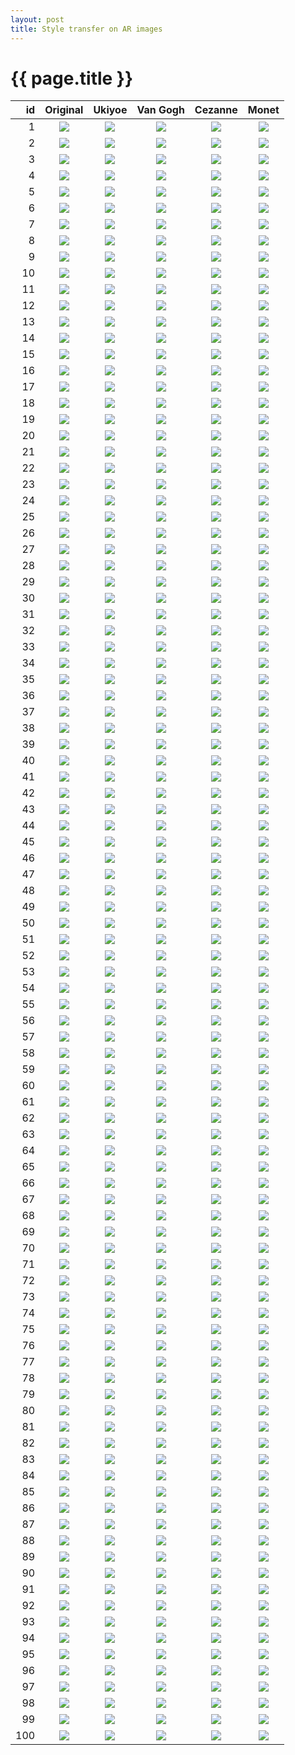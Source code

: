 ```yaml
---
layout: post
title: Style transfer on AR images
---
```

{{ page.title }}
================

| id | Original | Ukiyoe | Van Gogh | Cezanne | Monet |
|---:|:---------:|:----------:|:----------:|:----------:|:----------:|
| 1 | ![]({{site.baseurl}}/images/intel-ar/original/152841_frame000231.jpg) | ![]({{site.baseurl}}/images/intel-ar/monet/152841_frame000231.jpg) | ![]({{site.baseurl}}/images/intel-ar/vangogh/152841_frame000231.jpg) | ![]({{site.baseurl}}/images/intel-ar/cezanne/152841_frame000231.jpg) | ![]({{site.baseurl}}/images/intel-ar/ukiyoe/152841_frame000231.jpg) |
| 2 | ![]({{site.baseurl}}/images/intel-ar/original/152642_frame000431.jpg) | ![]({{site.baseurl}}/images/intel-ar/monet/152642_frame000431.jpg) | ![]({{site.baseurl}}/images/intel-ar/vangogh/152642_frame000431.jpg) | ![]({{site.baseurl}}/images/intel-ar/cezanne/152642_frame000431.jpg) | ![]({{site.baseurl}}/images/intel-ar/ukiyoe/152642_frame000431.jpg) |
| 3 | ![]({{site.baseurl}}/images/intel-ar/original/152642_frame002051.jpg) | ![]({{site.baseurl}}/images/intel-ar/monet/152642_frame002051.jpg) | ![]({{site.baseurl}}/images/intel-ar/vangogh/152642_frame002051.jpg) | ![]({{site.baseurl}}/images/intel-ar/cezanne/152642_frame002051.jpg) | ![]({{site.baseurl}}/images/intel-ar/ukiyoe/152642_frame002051.jpg) |
| 4 | ![]({{site.baseurl}}/images/intel-ar/original/152841_frame001381.jpg) | ![]({{site.baseurl}}/images/intel-ar/monet/152841_frame001381.jpg) | ![]({{site.baseurl}}/images/intel-ar/vangogh/152841_frame001381.jpg) | ![]({{site.baseurl}}/images/intel-ar/cezanne/152841_frame001381.jpg) | ![]({{site.baseurl}}/images/intel-ar/ukiyoe/152841_frame001381.jpg) |
| 5 | ![]({{site.baseurl}}/images/intel-ar/original/samples_frame000775.jpg) | ![]({{site.baseurl}}/images/intel-ar/monet/samples_frame000775.jpg) | ![]({{site.baseurl}}/images/intel-ar/vangogh/samples_frame000775.jpg) | ![]({{site.baseurl}}/images/intel-ar/cezanne/samples_frame000775.jpg) | ![]({{site.baseurl}}/images/intel-ar/ukiyoe/samples_frame000775.jpg) |
| 6 | ![]({{site.baseurl}}/images/intel-ar/original/152642_frame000871.jpg) | ![]({{site.baseurl}}/images/intel-ar/monet/152642_frame000871.jpg) | ![]({{site.baseurl}}/images/intel-ar/vangogh/152642_frame000871.jpg) | ![]({{site.baseurl}}/images/intel-ar/cezanne/152642_frame000871.jpg) | ![]({{site.baseurl}}/images/intel-ar/ukiyoe/152642_frame000871.jpg) |
| 7 | ![]({{site.baseurl}}/images/intel-ar/original/152841_frame000881.jpg) | ![]({{site.baseurl}}/images/intel-ar/monet/152841_frame000881.jpg) | ![]({{site.baseurl}}/images/intel-ar/vangogh/152841_frame000881.jpg) | ![]({{site.baseurl}}/images/intel-ar/cezanne/152841_frame000881.jpg) | ![]({{site.baseurl}}/images/intel-ar/ukiyoe/152841_frame000881.jpg) |
| 8 | ![]({{site.baseurl}}/images/intel-ar/original/152841_frame000741.jpg) | ![]({{site.baseurl}}/images/intel-ar/monet/152841_frame000741.jpg) | ![]({{site.baseurl}}/images/intel-ar/vangogh/152841_frame000741.jpg) | ![]({{site.baseurl}}/images/intel-ar/cezanne/152841_frame000741.jpg) | ![]({{site.baseurl}}/images/intel-ar/ukiyoe/152841_frame000741.jpg) |
| 9 | ![]({{site.baseurl}}/images/intel-ar/original/152642_frame001781.jpg) | ![]({{site.baseurl}}/images/intel-ar/monet/152642_frame001781.jpg) | ![]({{site.baseurl}}/images/intel-ar/vangogh/152642_frame001781.jpg) | ![]({{site.baseurl}}/images/intel-ar/cezanne/152642_frame001781.jpg) | ![]({{site.baseurl}}/images/intel-ar/ukiyoe/152642_frame001781.jpg) |
| 10 | ![]({{site.baseurl}}/images/intel-ar/original/152841_frame001971.jpg) | ![]({{site.baseurl}}/images/intel-ar/monet/152841_frame001971.jpg) | ![]({{site.baseurl}}/images/intel-ar/vangogh/152841_frame001971.jpg) | ![]({{site.baseurl}}/images/intel-ar/cezanne/152841_frame001971.jpg) | ![]({{site.baseurl}}/images/intel-ar/ukiyoe/152841_frame001971.jpg) |
| 11 | ![]({{site.baseurl}}/images/intel-ar/original/samples_frame000828.jpg) | ![]({{site.baseurl}}/images/intel-ar/monet/samples_frame000828.jpg) | ![]({{site.baseurl}}/images/intel-ar/vangogh/samples_frame000828.jpg) | ![]({{site.baseurl}}/images/intel-ar/cezanne/samples_frame000828.jpg) | ![]({{site.baseurl}}/images/intel-ar/ukiyoe/samples_frame000828.jpg) |
| 12 | ![]({{site.baseurl}}/images/intel-ar/original/152841_frame000781.jpg) | ![]({{site.baseurl}}/images/intel-ar/monet/152841_frame000781.jpg) | ![]({{site.baseurl}}/images/intel-ar/vangogh/152841_frame000781.jpg) | ![]({{site.baseurl}}/images/intel-ar/cezanne/152841_frame000781.jpg) | ![]({{site.baseurl}}/images/intel-ar/ukiyoe/152841_frame000781.jpg) |
| 13 | ![]({{site.baseurl}}/images/intel-ar/original/samples_frame000791.jpg) | ![]({{site.baseurl}}/images/intel-ar/monet/samples_frame000791.jpg) | ![]({{site.baseurl}}/images/intel-ar/vangogh/samples_frame000791.jpg) | ![]({{site.baseurl}}/images/intel-ar/cezanne/samples_frame000791.jpg) | ![]({{site.baseurl}}/images/intel-ar/ukiyoe/samples_frame000791.jpg) |
| 14 | ![]({{site.baseurl}}/images/intel-ar/original/152642_frame000751.jpg) | ![]({{site.baseurl}}/images/intel-ar/monet/152642_frame000751.jpg) | ![]({{site.baseurl}}/images/intel-ar/vangogh/152642_frame000751.jpg) | ![]({{site.baseurl}}/images/intel-ar/cezanne/152642_frame000751.jpg) | ![]({{site.baseurl}}/images/intel-ar/ukiyoe/152642_frame000751.jpg) |
| 15 | ![]({{site.baseurl}}/images/intel-ar/original/152841_frame000831.jpg) | ![]({{site.baseurl}}/images/intel-ar/monet/152841_frame000831.jpg) | ![]({{site.baseurl}}/images/intel-ar/vangogh/152841_frame000831.jpg) | ![]({{site.baseurl}}/images/intel-ar/cezanne/152841_frame000831.jpg) | ![]({{site.baseurl}}/images/intel-ar/ukiyoe/152841_frame000831.jpg) |
| 16 | ![]({{site.baseurl}}/images/intel-ar/original/samples_frame000824.jpg) | ![]({{site.baseurl}}/images/intel-ar/monet/samples_frame000824.jpg) | ![]({{site.baseurl}}/images/intel-ar/vangogh/samples_frame000824.jpg) | ![]({{site.baseurl}}/images/intel-ar/cezanne/samples_frame000824.jpg) | ![]({{site.baseurl}}/images/intel-ar/ukiyoe/samples_frame000824.jpg) |
| 17 | ![]({{site.baseurl}}/images/intel-ar/original/152841_frame000141.jpg) | ![]({{site.baseurl}}/images/intel-ar/monet/152841_frame000141.jpg) | ![]({{site.baseurl}}/images/intel-ar/vangogh/152841_frame000141.jpg) | ![]({{site.baseurl}}/images/intel-ar/cezanne/152841_frame000141.jpg) | ![]({{site.baseurl}}/images/intel-ar/ukiyoe/152841_frame000141.jpg) |
| 18 | ![]({{site.baseurl}}/images/intel-ar/original/152642_frame000481.jpg) | ![]({{site.baseurl}}/images/intel-ar/monet/152642_frame000481.jpg) | ![]({{site.baseurl}}/images/intel-ar/vangogh/152642_frame000481.jpg) | ![]({{site.baseurl}}/images/intel-ar/cezanne/152642_frame000481.jpg) | ![]({{site.baseurl}}/images/intel-ar/ukiyoe/152642_frame000481.jpg) |
| 19 | ![]({{site.baseurl}}/images/intel-ar/original/152642_frame002061.jpg) | ![]({{site.baseurl}}/images/intel-ar/monet/152642_frame002061.jpg) | ![]({{site.baseurl}}/images/intel-ar/vangogh/152642_frame002061.jpg) | ![]({{site.baseurl}}/images/intel-ar/cezanne/152642_frame002061.jpg) | ![]({{site.baseurl}}/images/intel-ar/ukiyoe/152642_frame002061.jpg) |
| 20 | ![]({{site.baseurl}}/images/intel-ar/original/samples_frame000928.jpg) | ![]({{site.baseurl}}/images/intel-ar/monet/samples_frame000928.jpg) | ![]({{site.baseurl}}/images/intel-ar/vangogh/samples_frame000928.jpg) | ![]({{site.baseurl}}/images/intel-ar/cezanne/samples_frame000928.jpg) | ![]({{site.baseurl}}/images/intel-ar/ukiyoe/samples_frame000928.jpg) |
| 21 | ![]({{site.baseurl}}/images/intel-ar/original/samples_frame000713.jpg) | ![]({{site.baseurl}}/images/intel-ar/monet/samples_frame000713.jpg) | ![]({{site.baseurl}}/images/intel-ar/vangogh/samples_frame000713.jpg) | ![]({{site.baseurl}}/images/intel-ar/cezanne/samples_frame000713.jpg) | ![]({{site.baseurl}}/images/intel-ar/ukiyoe/samples_frame000713.jpg) |
| 22 | ![]({{site.baseurl}}/images/intel-ar/original/samples_frame000727.jpg) | ![]({{site.baseurl}}/images/intel-ar/monet/samples_frame000727.jpg) | ![]({{site.baseurl}}/images/intel-ar/vangogh/samples_frame000727.jpg) | ![]({{site.baseurl}}/images/intel-ar/cezanne/samples_frame000727.jpg) | ![]({{site.baseurl}}/images/intel-ar/ukiyoe/samples_frame000727.jpg) |
| 23 | ![]({{site.baseurl}}/images/intel-ar/original/152841_frame000191.jpg) | ![]({{site.baseurl}}/images/intel-ar/monet/152841_frame000191.jpg) | ![]({{site.baseurl}}/images/intel-ar/vangogh/152841_frame000191.jpg) | ![]({{site.baseurl}}/images/intel-ar/cezanne/152841_frame000191.jpg) | ![]({{site.baseurl}}/images/intel-ar/ukiyoe/152841_frame000191.jpg) |
| 24 | ![]({{site.baseurl}}/images/intel-ar/original/152841_frame000261.jpg) | ![]({{site.baseurl}}/images/intel-ar/monet/152841_frame000261.jpg) | ![]({{site.baseurl}}/images/intel-ar/vangogh/152841_frame000261.jpg) | ![]({{site.baseurl}}/images/intel-ar/cezanne/152841_frame000261.jpg) | ![]({{site.baseurl}}/images/intel-ar/ukiyoe/152841_frame000261.jpg) |
| 25 | ![]({{site.baseurl}}/images/intel-ar/original/samples_frame000725.jpg) | ![]({{site.baseurl}}/images/intel-ar/monet/samples_frame000725.jpg) | ![]({{site.baseurl}}/images/intel-ar/vangogh/samples_frame000725.jpg) | ![]({{site.baseurl}}/images/intel-ar/cezanne/samples_frame000725.jpg) | ![]({{site.baseurl}}/images/intel-ar/ukiyoe/samples_frame000725.jpg) |
| 26 | ![]({{site.baseurl}}/images/intel-ar/original/samples_frame000993.jpg) | ![]({{site.baseurl}}/images/intel-ar/monet/samples_frame000993.jpg) | ![]({{site.baseurl}}/images/intel-ar/vangogh/samples_frame000993.jpg) | ![]({{site.baseurl}}/images/intel-ar/cezanne/samples_frame000993.jpg) | ![]({{site.baseurl}}/images/intel-ar/ukiyoe/samples_frame000993.jpg) |
| 27 | ![]({{site.baseurl}}/images/intel-ar/original/152642_frame001111.jpg) | ![]({{site.baseurl}}/images/intel-ar/monet/152642_frame001111.jpg) | ![]({{site.baseurl}}/images/intel-ar/vangogh/152642_frame001111.jpg) | ![]({{site.baseurl}}/images/intel-ar/cezanne/152642_frame001111.jpg) | ![]({{site.baseurl}}/images/intel-ar/ukiyoe/152642_frame001111.jpg) |
| 28 | ![]({{site.baseurl}}/images/intel-ar/original/152841_frame000911.jpg) | ![]({{site.baseurl}}/images/intel-ar/monet/152841_frame000911.jpg) | ![]({{site.baseurl}}/images/intel-ar/vangogh/152841_frame000911.jpg) | ![]({{site.baseurl}}/images/intel-ar/cezanne/152841_frame000911.jpg) | ![]({{site.baseurl}}/images/intel-ar/ukiyoe/152841_frame000911.jpg) |
| 29 | ![]({{site.baseurl}}/images/intel-ar/original/samples_frame000811.jpg) | ![]({{site.baseurl}}/images/intel-ar/monet/samples_frame000811.jpg) | ![]({{site.baseurl}}/images/intel-ar/vangogh/samples_frame000811.jpg) | ![]({{site.baseurl}}/images/intel-ar/cezanne/samples_frame000811.jpg) | ![]({{site.baseurl}}/images/intel-ar/ukiyoe/samples_frame000811.jpg) |
| 30 | ![]({{site.baseurl}}/images/intel-ar/original/152841_frame000021.jpg) | ![]({{site.baseurl}}/images/intel-ar/monet/152841_frame000021.jpg) | ![]({{site.baseurl}}/images/intel-ar/vangogh/152841_frame000021.jpg) | ![]({{site.baseurl}}/images/intel-ar/cezanne/152841_frame000021.jpg) | ![]({{site.baseurl}}/images/intel-ar/ukiyoe/152841_frame000021.jpg) |
| 31 | ![]({{site.baseurl}}/images/intel-ar/original/samples_frame000744.jpg) | ![]({{site.baseurl}}/images/intel-ar/monet/samples_frame000744.jpg) | ![]({{site.baseurl}}/images/intel-ar/vangogh/samples_frame000744.jpg) | ![]({{site.baseurl}}/images/intel-ar/cezanne/samples_frame000744.jpg) | ![]({{site.baseurl}}/images/intel-ar/ukiyoe/samples_frame000744.jpg) |
| 32 | ![]({{site.baseurl}}/images/intel-ar/original/152841_frame000111.jpg) | ![]({{site.baseurl}}/images/intel-ar/monet/152841_frame000111.jpg) | ![]({{site.baseurl}}/images/intel-ar/vangogh/152841_frame000111.jpg) | ![]({{site.baseurl}}/images/intel-ar/cezanne/152841_frame000111.jpg) | ![]({{site.baseurl}}/images/intel-ar/ukiyoe/152841_frame000111.jpg) |
| 33 | ![]({{site.baseurl}}/images/intel-ar/original/samples_frame000917.jpg) | ![]({{site.baseurl}}/images/intel-ar/monet/samples_frame000917.jpg) | ![]({{site.baseurl}}/images/intel-ar/vangogh/samples_frame000917.jpg) | ![]({{site.baseurl}}/images/intel-ar/cezanne/samples_frame000917.jpg) | ![]({{site.baseurl}}/images/intel-ar/ukiyoe/samples_frame000917.jpg) |
| 34 | ![]({{site.baseurl}}/images/intel-ar/original/152841_frame000311.jpg) | ![]({{site.baseurl}}/images/intel-ar/monet/152841_frame000311.jpg) | ![]({{site.baseurl}}/images/intel-ar/vangogh/152841_frame000311.jpg) | ![]({{site.baseurl}}/images/intel-ar/cezanne/152841_frame000311.jpg) | ![]({{site.baseurl}}/images/intel-ar/ukiyoe/152841_frame000311.jpg) |
| 35 | ![]({{site.baseurl}}/images/intel-ar/original/samples_frame000971.jpg) | ![]({{site.baseurl}}/images/intel-ar/monet/samples_frame000971.jpg) | ![]({{site.baseurl}}/images/intel-ar/vangogh/samples_frame000971.jpg) | ![]({{site.baseurl}}/images/intel-ar/cezanne/samples_frame000971.jpg) | ![]({{site.baseurl}}/images/intel-ar/ukiyoe/samples_frame000971.jpg) |
| 36 | ![]({{site.baseurl}}/images/intel-ar/original/samples_frame000955.jpg) | ![]({{site.baseurl}}/images/intel-ar/monet/samples_frame000955.jpg) | ![]({{site.baseurl}}/images/intel-ar/vangogh/samples_frame000955.jpg) | ![]({{site.baseurl}}/images/intel-ar/cezanne/samples_frame000955.jpg) | ![]({{site.baseurl}}/images/intel-ar/ukiyoe/samples_frame000955.jpg) |
| 37 | ![]({{site.baseurl}}/images/intel-ar/original/samples_frame000877.jpg) | ![]({{site.baseurl}}/images/intel-ar/monet/samples_frame000877.jpg) | ![]({{site.baseurl}}/images/intel-ar/vangogh/samples_frame000877.jpg) | ![]({{site.baseurl}}/images/intel-ar/cezanne/samples_frame000877.jpg) | ![]({{site.baseurl}}/images/intel-ar/ukiyoe/samples_frame000877.jpg) |
| 38 | ![]({{site.baseurl}}/images/intel-ar/original/152841_frame000901.jpg) | ![]({{site.baseurl}}/images/intel-ar/monet/152841_frame000901.jpg) | ![]({{site.baseurl}}/images/intel-ar/vangogh/152841_frame000901.jpg) | ![]({{site.baseurl}}/images/intel-ar/cezanne/152841_frame000901.jpg) | ![]({{site.baseurl}}/images/intel-ar/ukiyoe/152841_frame000901.jpg) |
| 39 | ![]({{site.baseurl}}/images/intel-ar/original/152642_frame001731.jpg) | ![]({{site.baseurl}}/images/intel-ar/monet/152642_frame001731.jpg) | ![]({{site.baseurl}}/images/intel-ar/vangogh/152642_frame001731.jpg) | ![]({{site.baseurl}}/images/intel-ar/cezanne/152642_frame001731.jpg) | ![]({{site.baseurl}}/images/intel-ar/ukiyoe/152642_frame001731.jpg) |
| 40 | ![]({{site.baseurl}}/images/intel-ar/original/samples_frame000896.jpg) | ![]({{site.baseurl}}/images/intel-ar/monet/samples_frame000896.jpg) | ![]({{site.baseurl}}/images/intel-ar/vangogh/samples_frame000896.jpg) | ![]({{site.baseurl}}/images/intel-ar/cezanne/samples_frame000896.jpg) | ![]({{site.baseurl}}/images/intel-ar/ukiyoe/samples_frame000896.jpg) |
| 41 | ![]({{site.baseurl}}/images/intel-ar/original/152841_frame001751.jpg) | ![]({{site.baseurl}}/images/intel-ar/monet/152841_frame001751.jpg) | ![]({{site.baseurl}}/images/intel-ar/vangogh/152841_frame001751.jpg) | ![]({{site.baseurl}}/images/intel-ar/cezanne/152841_frame001751.jpg) | ![]({{site.baseurl}}/images/intel-ar/ukiyoe/152841_frame001751.jpg) |
| 42 | ![]({{site.baseurl}}/images/intel-ar/original/152642_frame001481.jpg) | ![]({{site.baseurl}}/images/intel-ar/monet/152642_frame001481.jpg) | ![]({{site.baseurl}}/images/intel-ar/vangogh/152642_frame001481.jpg) | ![]({{site.baseurl}}/images/intel-ar/cezanne/152642_frame001481.jpg) | ![]({{site.baseurl}}/images/intel-ar/ukiyoe/152642_frame001481.jpg) |
| 43 | ![]({{site.baseurl}}/images/intel-ar/original/152642_frame002281.jpg) | ![]({{site.baseurl}}/images/intel-ar/monet/152642_frame002281.jpg) | ![]({{site.baseurl}}/images/intel-ar/vangogh/152642_frame002281.jpg) | ![]({{site.baseurl}}/images/intel-ar/cezanne/152642_frame002281.jpg) | ![]({{site.baseurl}}/images/intel-ar/ukiyoe/152642_frame002281.jpg) |
| 44 | ![]({{site.baseurl}}/images/intel-ar/original/152642_frame001971.jpg) | ![]({{site.baseurl}}/images/intel-ar/monet/152642_frame001971.jpg) | ![]({{site.baseurl}}/images/intel-ar/vangogh/152642_frame001971.jpg) | ![]({{site.baseurl}}/images/intel-ar/cezanne/152642_frame001971.jpg) | ![]({{site.baseurl}}/images/intel-ar/ukiyoe/152642_frame001971.jpg) |
| 45 | ![]({{site.baseurl}}/images/intel-ar/original/152841_frame000481.jpg) | ![]({{site.baseurl}}/images/intel-ar/monet/152841_frame000481.jpg) | ![]({{site.baseurl}}/images/intel-ar/vangogh/152841_frame000481.jpg) | ![]({{site.baseurl}}/images/intel-ar/cezanne/152841_frame000481.jpg) | ![]({{site.baseurl}}/images/intel-ar/ukiyoe/152841_frame000481.jpg) |
| 46 | ![]({{site.baseurl}}/images/intel-ar/original/samples_frame000839.jpg) | ![]({{site.baseurl}}/images/intel-ar/monet/samples_frame000839.jpg) | ![]({{site.baseurl}}/images/intel-ar/vangogh/samples_frame000839.jpg) | ![]({{site.baseurl}}/images/intel-ar/cezanne/samples_frame000839.jpg) | ![]({{site.baseurl}}/images/intel-ar/ukiyoe/samples_frame000839.jpg) |
| 47 | ![]({{site.baseurl}}/images/intel-ar/original/152642_frame000741.jpg) | ![]({{site.baseurl}}/images/intel-ar/monet/152642_frame000741.jpg) | ![]({{site.baseurl}}/images/intel-ar/vangogh/152642_frame000741.jpg) | ![]({{site.baseurl}}/images/intel-ar/cezanne/152642_frame000741.jpg) | ![]({{site.baseurl}}/images/intel-ar/ukiyoe/152642_frame000741.jpg) |
| 48 | ![]({{site.baseurl}}/images/intel-ar/original/152841_frame001661.jpg) | ![]({{site.baseurl}}/images/intel-ar/monet/152841_frame001661.jpg) | ![]({{site.baseurl}}/images/intel-ar/vangogh/152841_frame001661.jpg) | ![]({{site.baseurl}}/images/intel-ar/cezanne/152841_frame001661.jpg) | ![]({{site.baseurl}}/images/intel-ar/ukiyoe/152841_frame001661.jpg) |
| 49 | ![]({{site.baseurl}}/images/intel-ar/original/152642_frame000801.jpg) | ![]({{site.baseurl}}/images/intel-ar/monet/152642_frame000801.jpg) | ![]({{site.baseurl}}/images/intel-ar/vangogh/152642_frame000801.jpg) | ![]({{site.baseurl}}/images/intel-ar/cezanne/152642_frame000801.jpg) | ![]({{site.baseurl}}/images/intel-ar/ukiyoe/152642_frame000801.jpg) |
| 50 | ![]({{site.baseurl}}/images/intel-ar/original/152642_frame000831.jpg) | ![]({{site.baseurl}}/images/intel-ar/monet/152642_frame000831.jpg) | ![]({{site.baseurl}}/images/intel-ar/vangogh/152642_frame000831.jpg) | ![]({{site.baseurl}}/images/intel-ar/cezanne/152642_frame000831.jpg) | ![]({{site.baseurl}}/images/intel-ar/ukiyoe/152642_frame000831.jpg) |
| 51 | ![]({{site.baseurl}}/images/intel-ar/original/samples_frame000943.jpg) | ![]({{site.baseurl}}/images/intel-ar/monet/samples_frame000943.jpg) | ![]({{site.baseurl}}/images/intel-ar/vangogh/samples_frame000943.jpg) | ![]({{site.baseurl}}/images/intel-ar/cezanne/samples_frame000943.jpg) | ![]({{site.baseurl}}/images/intel-ar/ukiyoe/samples_frame000943.jpg) |
| 52 | ![]({{site.baseurl}}/images/intel-ar/original/samples_frame000965.jpg) | ![]({{site.baseurl}}/images/intel-ar/monet/samples_frame000965.jpg) | ![]({{site.baseurl}}/images/intel-ar/vangogh/samples_frame000965.jpg) | ![]({{site.baseurl}}/images/intel-ar/cezanne/samples_frame000965.jpg) | ![]({{site.baseurl}}/images/intel-ar/ukiyoe/samples_frame000965.jpg) |
| 53 | ![]({{site.baseurl}}/images/intel-ar/original/samples_frame000748.jpg) | ![]({{site.baseurl}}/images/intel-ar/monet/samples_frame000748.jpg) | ![]({{site.baseurl}}/images/intel-ar/vangogh/samples_frame000748.jpg) | ![]({{site.baseurl}}/images/intel-ar/cezanne/samples_frame000748.jpg) | ![]({{site.baseurl}}/images/intel-ar/ukiyoe/samples_frame000748.jpg) |
| 54 | ![]({{site.baseurl}}/images/intel-ar/original/samples_frame000882.jpg) | ![]({{site.baseurl}}/images/intel-ar/monet/samples_frame000882.jpg) | ![]({{site.baseurl}}/images/intel-ar/vangogh/samples_frame000882.jpg) | ![]({{site.baseurl}}/images/intel-ar/cezanne/samples_frame000882.jpg) | ![]({{site.baseurl}}/images/intel-ar/ukiyoe/samples_frame000882.jpg) |
| 55 | ![]({{site.baseurl}}/images/intel-ar/original/samples_frame000760.jpg) | ![]({{site.baseurl}}/images/intel-ar/monet/samples_frame000760.jpg) | ![]({{site.baseurl}}/images/intel-ar/vangogh/samples_frame000760.jpg) | ![]({{site.baseurl}}/images/intel-ar/cezanne/samples_frame000760.jpg) | ![]({{site.baseurl}}/images/intel-ar/ukiyoe/samples_frame000760.jpg) |
| 56 | ![]({{site.baseurl}}/images/intel-ar/original/152642_frame002341.jpg) | ![]({{site.baseurl}}/images/intel-ar/monet/152642_frame002341.jpg) | ![]({{site.baseurl}}/images/intel-ar/vangogh/152642_frame002341.jpg) | ![]({{site.baseurl}}/images/intel-ar/cezanne/152642_frame002341.jpg) | ![]({{site.baseurl}}/images/intel-ar/ukiyoe/152642_frame002341.jpg) |
| 57 | ![]({{site.baseurl}}/images/intel-ar/original/152841_frame001241.jpg) | ![]({{site.baseurl}}/images/intel-ar/monet/152841_frame001241.jpg) | ![]({{site.baseurl}}/images/intel-ar/vangogh/152841_frame001241.jpg) | ![]({{site.baseurl}}/images/intel-ar/cezanne/152841_frame001241.jpg) | ![]({{site.baseurl}}/images/intel-ar/ukiyoe/152841_frame001241.jpg) |
| 58 | ![]({{site.baseurl}}/images/intel-ar/original/samples_frame000952.jpg) | ![]({{site.baseurl}}/images/intel-ar/monet/samples_frame000952.jpg) | ![]({{site.baseurl}}/images/intel-ar/vangogh/samples_frame000952.jpg) | ![]({{site.baseurl}}/images/intel-ar/cezanne/samples_frame000952.jpg) | ![]({{site.baseurl}}/images/intel-ar/ukiyoe/samples_frame000952.jpg) |
| 59 | ![]({{site.baseurl}}/images/intel-ar/original/152841_frame000651.jpg) | ![]({{site.baseurl}}/images/intel-ar/monet/152841_frame000651.jpg) | ![]({{site.baseurl}}/images/intel-ar/vangogh/152841_frame000651.jpg) | ![]({{site.baseurl}}/images/intel-ar/cezanne/152841_frame000651.jpg) | ![]({{site.baseurl}}/images/intel-ar/ukiyoe/152841_frame000651.jpg) |
| 60 | ![]({{site.baseurl}}/images/intel-ar/original/152642_frame000961.jpg) | ![]({{site.baseurl}}/images/intel-ar/monet/152642_frame000961.jpg) | ![]({{site.baseurl}}/images/intel-ar/vangogh/152642_frame000961.jpg) | ![]({{site.baseurl}}/images/intel-ar/cezanne/152642_frame000961.jpg) | ![]({{site.baseurl}}/images/intel-ar/ukiyoe/152642_frame000961.jpg) |
| 61 | ![]({{site.baseurl}}/images/intel-ar/original/samples_frame000798.jpg) | ![]({{site.baseurl}}/images/intel-ar/monet/samples_frame000798.jpg) | ![]({{site.baseurl}}/images/intel-ar/vangogh/samples_frame000798.jpg) | ![]({{site.baseurl}}/images/intel-ar/cezanne/samples_frame000798.jpg) | ![]({{site.baseurl}}/images/intel-ar/ukiyoe/samples_frame000798.jpg) |
| 62 | ![]({{site.baseurl}}/images/intel-ar/original/152642_frame001711.jpg) | ![]({{site.baseurl}}/images/intel-ar/monet/152642_frame001711.jpg) | ![]({{site.baseurl}}/images/intel-ar/vangogh/152642_frame001711.jpg) | ![]({{site.baseurl}}/images/intel-ar/cezanne/152642_frame001711.jpg) | ![]({{site.baseurl}}/images/intel-ar/ukiyoe/152642_frame001711.jpg) |
| 63 | ![]({{site.baseurl}}/images/intel-ar/original/samples_frame000784.jpg) | ![]({{site.baseurl}}/images/intel-ar/monet/samples_frame000784.jpg) | ![]({{site.baseurl}}/images/intel-ar/vangogh/samples_frame000784.jpg) | ![]({{site.baseurl}}/images/intel-ar/cezanne/samples_frame000784.jpg) | ![]({{site.baseurl}}/images/intel-ar/ukiyoe/samples_frame000784.jpg) |
| 64 | ![]({{site.baseurl}}/images/intel-ar/original/samples_frame000822.jpg) | ![]({{site.baseurl}}/images/intel-ar/monet/samples_frame000822.jpg) | ![]({{site.baseurl}}/images/intel-ar/vangogh/samples_frame000822.jpg) | ![]({{site.baseurl}}/images/intel-ar/cezanne/samples_frame000822.jpg) | ![]({{site.baseurl}}/images/intel-ar/ukiyoe/samples_frame000822.jpg) |
| 65 | ![]({{site.baseurl}}/images/intel-ar/original/samples_frame000962.jpg) | ![]({{site.baseurl}}/images/intel-ar/monet/samples_frame000962.jpg) | ![]({{site.baseurl}}/images/intel-ar/vangogh/samples_frame000962.jpg) | ![]({{site.baseurl}}/images/intel-ar/cezanne/samples_frame000962.jpg) | ![]({{site.baseurl}}/images/intel-ar/ukiyoe/samples_frame000962.jpg) |
| 66 | ![]({{site.baseurl}}/images/intel-ar/original/samples_frame000820.jpg) | ![]({{site.baseurl}}/images/intel-ar/monet/samples_frame000820.jpg) | ![]({{site.baseurl}}/images/intel-ar/vangogh/samples_frame000820.jpg) | ![]({{site.baseurl}}/images/intel-ar/cezanne/samples_frame000820.jpg) | ![]({{site.baseurl}}/images/intel-ar/ukiyoe/samples_frame000820.jpg) |
| 67 | ![]({{site.baseurl}}/images/intel-ar/original/samples_frame000968.jpg) | ![]({{site.baseurl}}/images/intel-ar/monet/samples_frame000968.jpg) | ![]({{site.baseurl}}/images/intel-ar/vangogh/samples_frame000968.jpg) | ![]({{site.baseurl}}/images/intel-ar/cezanne/samples_frame000968.jpg) | ![]({{site.baseurl}}/images/intel-ar/ukiyoe/samples_frame000968.jpg) |
| 68 | ![]({{site.baseurl}}/images/intel-ar/original/152841_frame001811.jpg) | ![]({{site.baseurl}}/images/intel-ar/monet/152841_frame001811.jpg) | ![]({{site.baseurl}}/images/intel-ar/vangogh/152841_frame001811.jpg) | ![]({{site.baseurl}}/images/intel-ar/cezanne/152841_frame001811.jpg) | ![]({{site.baseurl}}/images/intel-ar/ukiyoe/152841_frame001811.jpg) |
| 69 | ![]({{site.baseurl}}/images/intel-ar/original/152841_frame001121.jpg) | ![]({{site.baseurl}}/images/intel-ar/monet/152841_frame001121.jpg) | ![]({{site.baseurl}}/images/intel-ar/vangogh/152841_frame001121.jpg) | ![]({{site.baseurl}}/images/intel-ar/cezanne/152841_frame001121.jpg) | ![]({{site.baseurl}}/images/intel-ar/ukiyoe/152841_frame001121.jpg) |
| 70 | ![]({{site.baseurl}}/images/intel-ar/original/samples_frame000800.jpg) | ![]({{site.baseurl}}/images/intel-ar/monet/samples_frame000800.jpg) | ![]({{site.baseurl}}/images/intel-ar/vangogh/samples_frame000800.jpg) | ![]({{site.baseurl}}/images/intel-ar/cezanne/samples_frame000800.jpg) | ![]({{site.baseurl}}/images/intel-ar/ukiyoe/samples_frame000800.jpg) |
| 71 | ![]({{site.baseurl}}/images/intel-ar/original/samples_frame000869.jpg) | ![]({{site.baseurl}}/images/intel-ar/monet/samples_frame000869.jpg) | ![]({{site.baseurl}}/images/intel-ar/vangogh/samples_frame000869.jpg) | ![]({{site.baseurl}}/images/intel-ar/cezanne/samples_frame000869.jpg) | ![]({{site.baseurl}}/images/intel-ar/ukiyoe/samples_frame000869.jpg) |
| 72 | ![]({{site.baseurl}}/images/intel-ar/original/152642_frame001331.jpg) | ![]({{site.baseurl}}/images/intel-ar/monet/152642_frame001331.jpg) | ![]({{site.baseurl}}/images/intel-ar/vangogh/152642_frame001331.jpg) | ![]({{site.baseurl}}/images/intel-ar/cezanne/152642_frame001331.jpg) | ![]({{site.baseurl}}/images/intel-ar/ukiyoe/152642_frame001331.jpg) |
| 73 | ![]({{site.baseurl}}/images/intel-ar/original/samples_frame000705.jpg) | ![]({{site.baseurl}}/images/intel-ar/monet/samples_frame000705.jpg) | ![]({{site.baseurl}}/images/intel-ar/vangogh/samples_frame000705.jpg) | ![]({{site.baseurl}}/images/intel-ar/cezanne/samples_frame000705.jpg) | ![]({{site.baseurl}}/images/intel-ar/ukiyoe/samples_frame000705.jpg) |
| 74 | ![]({{site.baseurl}}/images/intel-ar/original/samples_frame000731.jpg) | ![]({{site.baseurl}}/images/intel-ar/monet/samples_frame000731.jpg) | ![]({{site.baseurl}}/images/intel-ar/vangogh/samples_frame000731.jpg) | ![]({{site.baseurl}}/images/intel-ar/cezanne/samples_frame000731.jpg) | ![]({{site.baseurl}}/images/intel-ar/ukiyoe/samples_frame000731.jpg) |
| 75 | ![]({{site.baseurl}}/images/intel-ar/original/samples_frame000961.jpg) | ![]({{site.baseurl}}/images/intel-ar/monet/samples_frame000961.jpg) | ![]({{site.baseurl}}/images/intel-ar/vangogh/samples_frame000961.jpg) | ![]({{site.baseurl}}/images/intel-ar/cezanne/samples_frame000961.jpg) | ![]({{site.baseurl}}/images/intel-ar/ukiyoe/samples_frame000961.jpg) |
| 76 | ![]({{site.baseurl}}/images/intel-ar/original/152642_frame001941.jpg) | ![]({{site.baseurl}}/images/intel-ar/monet/152642_frame001941.jpg) | ![]({{site.baseurl}}/images/intel-ar/vangogh/152642_frame001941.jpg) | ![]({{site.baseurl}}/images/intel-ar/cezanne/152642_frame001941.jpg) | ![]({{site.baseurl}}/images/intel-ar/ukiyoe/152642_frame001941.jpg) |
| 77 | ![]({{site.baseurl}}/images/intel-ar/original/152841_frame001841.jpg) | ![]({{site.baseurl}}/images/intel-ar/monet/152841_frame001841.jpg) | ![]({{site.baseurl}}/images/intel-ar/vangogh/152841_frame001841.jpg) | ![]({{site.baseurl}}/images/intel-ar/cezanne/152841_frame001841.jpg) | ![]({{site.baseurl}}/images/intel-ar/ukiyoe/152841_frame001841.jpg) |
| 78 | ![]({{site.baseurl}}/images/intel-ar/original/152841_frame000541.jpg) | ![]({{site.baseurl}}/images/intel-ar/monet/152841_frame000541.jpg) | ![]({{site.baseurl}}/images/intel-ar/vangogh/152841_frame000541.jpg) | ![]({{site.baseurl}}/images/intel-ar/cezanne/152841_frame000541.jpg) | ![]({{site.baseurl}}/images/intel-ar/ukiyoe/152841_frame000541.jpg) |
| 79 | ![]({{site.baseurl}}/images/intel-ar/original/152642_frame000811.jpg) | ![]({{site.baseurl}}/images/intel-ar/monet/152642_frame000811.jpg) | ![]({{site.baseurl}}/images/intel-ar/vangogh/152642_frame000811.jpg) | ![]({{site.baseurl}}/images/intel-ar/cezanne/152642_frame000811.jpg) | ![]({{site.baseurl}}/images/intel-ar/ukiyoe/152642_frame000811.jpg) |
| 80 | ![]({{site.baseurl}}/images/intel-ar/original/152642_frame000571.jpg) | ![]({{site.baseurl}}/images/intel-ar/monet/152642_frame000571.jpg) | ![]({{site.baseurl}}/images/intel-ar/vangogh/152642_frame000571.jpg) | ![]({{site.baseurl}}/images/intel-ar/cezanne/152642_frame000571.jpg) | ![]({{site.baseurl}}/images/intel-ar/ukiyoe/152642_frame000571.jpg) |
| 81 | ![]({{site.baseurl}}/images/intel-ar/original/152841_frame000381.jpg) | ![]({{site.baseurl}}/images/intel-ar/monet/152841_frame000381.jpg) | ![]({{site.baseurl}}/images/intel-ar/vangogh/152841_frame000381.jpg) | ![]({{site.baseurl}}/images/intel-ar/cezanne/152841_frame000381.jpg) | ![]({{site.baseurl}}/images/intel-ar/ukiyoe/152841_frame000381.jpg) |
| 82 | ![]({{site.baseurl}}/images/intel-ar/original/samples_frame000836.jpg) | ![]({{site.baseurl}}/images/intel-ar/monet/samples_frame000836.jpg) | ![]({{site.baseurl}}/images/intel-ar/vangogh/samples_frame000836.jpg) | ![]({{site.baseurl}}/images/intel-ar/cezanne/samples_frame000836.jpg) | ![]({{site.baseurl}}/images/intel-ar/ukiyoe/samples_frame000836.jpg) |
| 83 | ![]({{site.baseurl}}/images/intel-ar/original/152642_frame002311.jpg) | ![]({{site.baseurl}}/images/intel-ar/monet/152642_frame002311.jpg) | ![]({{site.baseurl}}/images/intel-ar/vangogh/152642_frame002311.jpg) | ![]({{site.baseurl}}/images/intel-ar/cezanne/152642_frame002311.jpg) | ![]({{site.baseurl}}/images/intel-ar/ukiyoe/152642_frame002311.jpg) |
| 84 | ![]({{site.baseurl}}/images/intel-ar/original/152642_frame001341.jpg) | ![]({{site.baseurl}}/images/intel-ar/monet/152642_frame001341.jpg) | ![]({{site.baseurl}}/images/intel-ar/vangogh/152642_frame001341.jpg) | ![]({{site.baseurl}}/images/intel-ar/cezanne/152642_frame001341.jpg) | ![]({{site.baseurl}}/images/intel-ar/ukiyoe/152642_frame001341.jpg) |
| 85 | ![]({{site.baseurl}}/images/intel-ar/original/152642_frame001311.jpg) | ![]({{site.baseurl}}/images/intel-ar/monet/152642_frame001311.jpg) | ![]({{site.baseurl}}/images/intel-ar/vangogh/152642_frame001311.jpg) | ![]({{site.baseurl}}/images/intel-ar/cezanne/152642_frame001311.jpg) | ![]({{site.baseurl}}/images/intel-ar/ukiyoe/152642_frame001311.jpg) |
| 86 | ![]({{site.baseurl}}/images/intel-ar/original/samples_frame000708.jpg) | ![]({{site.baseurl}}/images/intel-ar/monet/samples_frame000708.jpg) | ![]({{site.baseurl}}/images/intel-ar/vangogh/samples_frame000708.jpg) | ![]({{site.baseurl}}/images/intel-ar/cezanne/samples_frame000708.jpg) | ![]({{site.baseurl}}/images/intel-ar/ukiyoe/samples_frame000708.jpg) |
| 87 | ![]({{site.baseurl}}/images/intel-ar/original/152841_frame000721.jpg) | ![]({{site.baseurl}}/images/intel-ar/monet/152841_frame000721.jpg) | ![]({{site.baseurl}}/images/intel-ar/vangogh/152841_frame000721.jpg) | ![]({{site.baseurl}}/images/intel-ar/cezanne/152841_frame000721.jpg) | ![]({{site.baseurl}}/images/intel-ar/ukiyoe/152841_frame000721.jpg) |
| 88 | ![]({{site.baseurl}}/images/intel-ar/original/samples_frame000813.jpg) | ![]({{site.baseurl}}/images/intel-ar/monet/samples_frame000813.jpg) | ![]({{site.baseurl}}/images/intel-ar/vangogh/samples_frame000813.jpg) | ![]({{site.baseurl}}/images/intel-ar/cezanne/samples_frame000813.jpg) | ![]({{site.baseurl}}/images/intel-ar/ukiyoe/samples_frame000813.jpg) |
| 89 | ![]({{site.baseurl}}/images/intel-ar/original/152841_frame000291.jpg) | ![]({{site.baseurl}}/images/intel-ar/monet/152841_frame000291.jpg) | ![]({{site.baseurl}}/images/intel-ar/vangogh/152841_frame000291.jpg) | ![]({{site.baseurl}}/images/intel-ar/cezanne/152841_frame000291.jpg) | ![]({{site.baseurl}}/images/intel-ar/ukiyoe/152841_frame000291.jpg) |
| 90 | ![]({{site.baseurl}}/images/intel-ar/original/152642_frame000661.jpg) | ![]({{site.baseurl}}/images/intel-ar/monet/152642_frame000661.jpg) | ![]({{site.baseurl}}/images/intel-ar/vangogh/152642_frame000661.jpg) | ![]({{site.baseurl}}/images/intel-ar/cezanne/152642_frame000661.jpg) | ![]({{site.baseurl}}/images/intel-ar/ukiyoe/152642_frame000661.jpg) |
| 91 | ![]({{site.baseurl}}/images/intel-ar/original/152642_frame000631.jpg) | ![]({{site.baseurl}}/images/intel-ar/monet/152642_frame000631.jpg) | ![]({{site.baseurl}}/images/intel-ar/vangogh/152642_frame000631.jpg) | ![]({{site.baseurl}}/images/intel-ar/cezanne/152642_frame000631.jpg) | ![]({{site.baseurl}}/images/intel-ar/ukiyoe/152642_frame000631.jpg) |
| 92 | ![]({{site.baseurl}}/images/intel-ar/original/samples_frame000939.jpg) | ![]({{site.baseurl}}/images/intel-ar/monet/samples_frame000939.jpg) | ![]({{site.baseurl}}/images/intel-ar/vangogh/samples_frame000939.jpg) | ![]({{site.baseurl}}/images/intel-ar/cezanne/samples_frame000939.jpg) | ![]({{site.baseurl}}/images/intel-ar/ukiyoe/samples_frame000939.jpg) |
| 93 | ![]({{site.baseurl}}/images/intel-ar/original/152841_frame001801.jpg) | ![]({{site.baseurl}}/images/intel-ar/monet/152841_frame001801.jpg) | ![]({{site.baseurl}}/images/intel-ar/vangogh/152841_frame001801.jpg) | ![]({{site.baseurl}}/images/intel-ar/cezanne/152841_frame001801.jpg) | ![]({{site.baseurl}}/images/intel-ar/ukiyoe/152841_frame001801.jpg) |
| 94 | ![]({{site.baseurl}}/images/intel-ar/original/samples_frame000845.jpg) | ![]({{site.baseurl}}/images/intel-ar/monet/samples_frame000845.jpg) | ![]({{site.baseurl}}/images/intel-ar/vangogh/samples_frame000845.jpg) | ![]({{site.baseurl}}/images/intel-ar/cezanne/samples_frame000845.jpg) | ![]({{site.baseurl}}/images/intel-ar/ukiyoe/samples_frame000845.jpg) |
| 95 | ![]({{site.baseurl}}/images/intel-ar/original/samples_frame000915.jpg) | ![]({{site.baseurl}}/images/intel-ar/monet/samples_frame000915.jpg) | ![]({{site.baseurl}}/images/intel-ar/vangogh/samples_frame000915.jpg) | ![]({{site.baseurl}}/images/intel-ar/cezanne/samples_frame000915.jpg) | ![]({{site.baseurl}}/images/intel-ar/ukiyoe/samples_frame000915.jpg) |
| 96 | ![]({{site.baseurl}}/images/intel-ar/original/152841_frame000821.jpg) | ![]({{site.baseurl}}/images/intel-ar/monet/152841_frame000821.jpg) | ![]({{site.baseurl}}/images/intel-ar/vangogh/152841_frame000821.jpg) | ![]({{site.baseurl}}/images/intel-ar/cezanne/152841_frame000821.jpg) | ![]({{site.baseurl}}/images/intel-ar/ukiyoe/152841_frame000821.jpg) |
| 97 | ![]({{site.baseurl}}/images/intel-ar/original/samples_frame000849.jpg) | ![]({{site.baseurl}}/images/intel-ar/monet/samples_frame000849.jpg) | ![]({{site.baseurl}}/images/intel-ar/vangogh/samples_frame000849.jpg) | ![]({{site.baseurl}}/images/intel-ar/cezanne/samples_frame000849.jpg) | ![]({{site.baseurl}}/images/intel-ar/ukiyoe/samples_frame000849.jpg) |
| 98 | ![]({{site.baseurl}}/images/intel-ar/original/152642_frame002271.jpg) | ![]({{site.baseurl}}/images/intel-ar/monet/152642_frame002271.jpg) | ![]({{site.baseurl}}/images/intel-ar/vangogh/152642_frame002271.jpg) | ![]({{site.baseurl}}/images/intel-ar/cezanne/152642_frame002271.jpg) | ![]({{site.baseurl}}/images/intel-ar/ukiyoe/152642_frame002271.jpg) |
| 99 | ![]({{site.baseurl}}/images/intel-ar/original/152841_frame000411.jpg) | ![]({{site.baseurl}}/images/intel-ar/monet/152841_frame000411.jpg) | ![]({{site.baseurl}}/images/intel-ar/vangogh/152841_frame000411.jpg) | ![]({{site.baseurl}}/images/intel-ar/cezanne/152841_frame000411.jpg) | ![]({{site.baseurl}}/images/intel-ar/ukiyoe/152841_frame000411.jpg) |
| 100 | ![]({{site.baseurl}}/images/intel-ar/original/152642_frame000241.jpg) | ![]({{site.baseurl}}/images/intel-ar/monet/152642_frame000241.jpg) | ![]({{site.baseurl}}/images/intel-ar/vangogh/152642_frame000241.jpg) | ![]({{site.baseurl}}/images/intel-ar/cezanne/152642_frame000241.jpg) | ![]({{site.baseurl}}/images/intel-ar/ukiyoe/152642_frame000241.jpg) |

